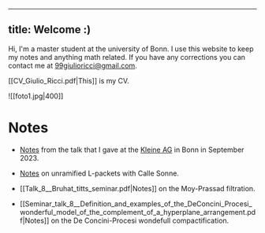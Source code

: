 

---
title: Welcome :)
---

Hi, I'm a master student at the university of Bonn. I use this website to keep my notes and anything math related. If you have any corrections you can contact me at 99giulioricci@gmail.com.

[[CV_Giulio_Ricci.pdf|This]] is my CV.

![[foto1.jpg|400]]


# Notes

- [Notes](https://www.overleaf.com/read/zhmcpysggvwq#24cd7f) from the talk that I gave at the [Kleine AG](https://tommanopulo.com/kleine-ag-september-2023-modularity-lifting-theorems/) in Bonn in September 2023.

- [Notes](https://www.overleaf.com/read/fjxwxvdwpkgn#62d24f) on unramified L-packets with Calle Sonne.

- [[Talk_8__Bruhat_titts_seminar.pdf|Notes]] on the Moy-Prassad filtration.

- [[Seminar_talk_8__Definition_and_examples_of_the_DeConcini_Procesi_wonderful_model_of_the_complement_of_a_hyperplane_arrangement.pdf|Notes]] on the De Concini-Procesi wondefull compactification.

